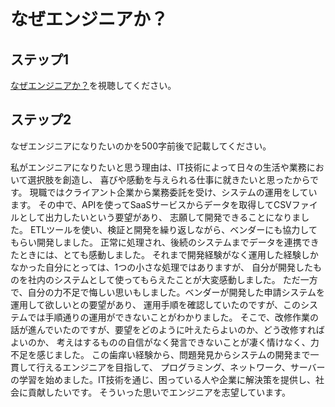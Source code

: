 # なぜエンジニアか？

## ステップ1

[なぜエンジニアか？](https://youtu.be/-aYlGr6W7iA)を視聴してください。

## ステップ2

なぜエンジニアになりたいのかを500字前後で記載してください。

私がエンジニアになりたいと思う理由は、IT技術によって日々の生活や業務において選択肢を創造し、
喜びや感動を与えられる仕事に就きたいと思ったからです。
現職ではクライアント企業から業務委託を受け、システムの運用をしています。
その中で、APIを使ってSaaSサービスからデータを取得してCSVファイルとして出力したいという要望があり、
志願して開発できることになりました。
ETLツールを使い、検証と開発を繰り返しながら、ベンダーにも協力してもらい開発しました。
正常に処理され、後続のシステムまでデータを連携できたときには、とても感動しました。
それまで開発経験がなく運用した経験しかなかった自分にとっては、1つの小さな処理ではありますが、
自分が開発したものを社内のシステムとして使ってもらえたことが大変感動しました。
ただ一方で、自分の力不足で悔しい思いもしました。ベンダーが開発した申請システムを運用して欲しいとの要望があり、
運用手順を確認していたのですが、このシステムでは手順通りの運用ができないことがわかりました。
そこで、改修作業の話が進んでいたのですが、要望をどのように叶えたらよいのか、どう改修すればよいのか、
考えはするものの自信がなく発言できないことが凄く情けなく、力不足を感じました。
この歯痒い経験から、問題発見からシステムの開発まで一貫して行えるエンジニアを目指して、
プログラミング、ネットワーク、サーバーの学習を始めました。IT技術を通じ、困っている人や企業に解決策を提供し、社会に貢献したいです。
そういった思いでエンジニアを志望しています。
